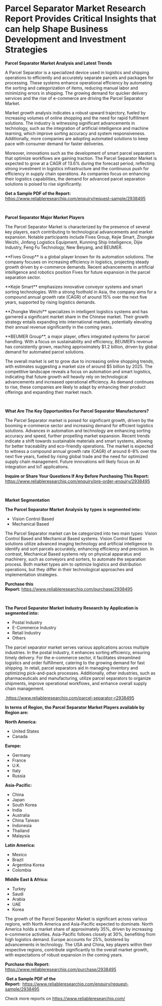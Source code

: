 <p><h1>Parcel Separator Market Research Report Provides Critical Insights that can help Shape Business Development and Investment Strategies</h1></p><p><strong>Parcel Separator Market Analysis and Latest Trends</strong></p>
<p><p>A Parcel Separator is a specialized device used in logistics and shipping operations to efficiently and accurately separate parcels and packages for processing. These systems enhance operational efficiency by automating the sorting and categorization of items, reducing manual labor and minimizing errors in shipping. The growing demand for quicker delivery services and the rise of e-commerce are driving the Parcel Separator Market.</p><p>Market growth analysis indicates a robust upward trajectory, fueled by increasing volumes of online shopping and the need for rapid fulfillment solutions. The industry is witnessing significant advancements in technology, such as the integration of artificial intelligence and machine learning, which improve sorting accuracy and system responsiveness. Additionally, more companies are adopting automated solutions to keep pace with consumer demand for faster deliveries.</p><p>Moreover, innovations such as the development of smart parcel separators that optimize workflows are gaining traction. The Parcel Separator Market is expected to grow at a CAGR of 13.6% during the forecast period, reflecting strong investment in logistics infrastructure and the continuous push for efficiency in supply chain operations. As companies focus on enhancing their logistics capabilities, the demand for advanced parcel separation solutions is poised to rise significantly.</p></p>
<p><strong>Get a Sample PDF of the Report:&nbsp;</strong> <a href="https://www.reliableresearchiq.com/enquiry/request-sample/2938495?utm_campaign=2717&utm_medium=2&utm_source=Github&utm_content=ia&utm_term=15032025&utm_id=parcel-separator">https://www.reliableresearchiq.com/enquiry/request-sample/2938495</a></p>
<p>&nbsp;</p>
<p><strong>Parcel Separator Major Market Players</strong></p>
<p><p>The Parcel Separator Market is characterized by the presence of several key players, each contributing to technological advancements and market expansion. Notable participants include Fives Group, Kejie Smart, Zhongke Weizhi, Jinfeng Logistics Equipment, Kunming Ship Intelligence, Dijie Industry, Feng Fu Technology, New Beiyang, and BEUMER.</p><p>**Fives Group** is a global player known for its automation solutions. The company focuses on increasing efficiency in logistics, projecting steady growth driven by e-commerce demands. Recent advancements in artificial intelligence and robotics position Fives for future expansion in the parcel separation sector.</p><p>**Kejie Smart** emphasizes innovative conveyor systems and smart sorting technologies. With a strong foothold in Asia, the company aims for a compound annual growth rate (CAGR) of around 15% over the next five years, supported by rising logistics demands.</p><p>**Zhongke Weizhi** specializes in intelligent logistics systems and has garnered a significant market share in the Chinese market. Their growth strategy entails expanding into international markets, potentially elevating their annual revenue significantly in the coming years.</p><p>**BEUMER Group**, a major player, offers integrated systems for parcel handling. With a focus on sustainability and efficiency, BEUMER’s revenue has consistently grown, reaching approximately $1.2 billion, driven by global demand for automated parcel solutions.</p><p>The overall market is set to grow due to increasing online shopping trends, with estimates suggesting a market size of around $5 billion by 2025. The competitive landscape reveals a focus on automation and smart logistics, indicating that future growth will heavily rely on technological advancements and increased operational efficiency. As demand continues to rise, these companies are likely to adapt by enhancing their product offerings and expanding their market reach.</p></p>
<p>&nbsp;</p>
<p><strong>What Are The Key Opportunities For Parcel Separator Manufacturers?</strong></p>
<p><p>The Parcel Separator market is poised for significant growth, driven by the booming e-commerce sector and increasing demand for efficient logistics solutions. Advances in automation and technology are enhancing sorting accuracy and speed, further propelling market expansion. Recent trends indicate a shift towards sustainable materials and smart systems, allowing for better traceability and eco-friendly operations. The market is expected to witness a compound annual growth rate (CAGR) of around 6-8% over the next five years, fueled by rising global trade and the need for optimized supply chain management. Future innovations will likely focus on AI integration and IoT applications.</p></p>
<p><strong>Inquire or Share Your Questions If Any Before Purchasing This Report:</strong> <a href="https://www.reliableresearchiq.com/enquiry/pre-order-enquiry/2938495?utm_campaign=2717&utm_medium=2&utm_source=Github&utm_content=ia&utm_term=15032025&utm_id=parcel-separator">https://www.reliableresearchiq.com/enquiry/pre-order-enquiry/2938495</a></p>
<p>&nbsp;</p>
<p><strong>Market Segmentation</strong></p>
<p><strong>The Parcel Separator Market Analysis by types is segmented into:</strong></p>
<p><ul><li>Vision Control Based</li><li>Mechanical Based</li></ul></p>
<p><p>The Parcel Separator market can be categorized into two main types: Vision Control Based and Mechanical Based systems. Vision Control Based solutions utilize advanced imaging technology and artificial intelligence to identify and sort parcels accurately, enhancing efficiency and precision. In contrast, Mechanical Based systems rely on physical apparatus and machinery, such as conveyors and sorters, to automate the separation process. Both market types aim to optimize logistics and distribution operations, but they differ in their technological approaches and implementation strategies.</p></p>
<p><strong>Purchase this Report:&nbsp;</strong><a href="https://www.reliableresearchiq.com/purchase/2938495?utm_campaign=2717&utm_medium=2&utm_source=Github&utm_content=ia&utm_term=15032025&utm_id=parcel-separator">https://www.reliableresearchiq.com/purchase/2938495</a></p>
<p>&nbsp;</p>
<p><strong>The Parcel Separator Market Industry Research by Application is segmented into:</strong></p>
<p><ul><li>Postal Industry</li><li>E-Commerce Industry</li><li>Retail Industry</li><li>Others</li></ul></p>
<p><p>The parcel separator market serves various applications across multiple industries. In the postal industry, it enhances sorting efficiency, ensuring timely delivery. For the e-commerce sector, it facilitates streamlined logistics and order fulfillment, catering to the growing demand for fast shipping. In retail, parcel separators aid in managing inventory and optimizing pick-and-pack processes. Additionally, other industries, such as pharmaceuticals and manufacturing, utilize parcel separators to organize shipments, improve operational workflows, and enhance overall supply chain management.</p></p>
<p><a href="https://www.reliableresearchiq.com/parcel-separator-r2938495?utm_campaign=2717&utm_medium=2&utm_source=Github&utm_content=ia&utm_term=15032025&utm_id=parcel-separator">&nbsp;https://www.reliableresearchiq.com/parcel-separator-r2938495</a></p>
<p><strong>In terms of Region, the Parcel Separator Market Players available by Region are:</strong></p>
<p>
    <p> <strong> North America: </strong>
        <ul>
            <li>United States</li>
            <li>Canada</li>
        </ul>
        </p> 
    <p> <strong> Europe: </strong>
        <ul>
            <li>Germany</li>
            <li>France</li>
            <li>U.K.</li>
            <li>Italy</li>
            <li>Russia</li>
        </ul>
        </p> 
    <p> <strong> Asia-Pacific: </strong>
        <ul>
            <li>China</li>
            <li>Japan</li>
            <li>South Korea</li>
            <li>India</li>
            <li>Australia</li>
            <li>China Taiwan</li>
            <li>Indonesia</li>
            <li>Thailand</li>
            <li>Malaysia</li>
        </ul>
        </p> 
    <p> <strong> Latin America: </strong>
        <ul>
            <li>Mexico</li>
            <li>Brazil</li>
            <li>Argentina Korea</li>
            <li>Colombia</li>
        </ul>
        </p> 
    <p> <strong> Middle East & Africa: </strong>
        <ul>
            <li>Turkey</li>
            <li>Saudi</li>
            <li>Arabia</li>
            <li>UAE</li>
            <li>Korea</li>
        </ul>
    </p>
    </p>
<p><p>The growth of the Parcel Separator Market is significant across various regions, with North America and Asia-Pacific expected to dominate. North America holds a market share of approximately 35%, driven by increasing e-commerce activities. Asia-Pacific follows closely at 30%, benefiting from high logistics demand. Europe accounts for 25%, bolstered by advancements in technology. The USA and China, key players within their respective regions, contribute significantly to the overall market growth, with expectations of robust expansion in the coming years.</p></p>
<p><strong>Purchase this Report: </strong><a href="https://www.reliableresearchiq.com/purchase/2938495?utm_campaign=2717&utm_medium=2&utm_source=Github&utm_content=ia&utm_term=15032025&utm_id=parcel-separator">https://www.reliableresearchiq.com/purchase/2938495</a></p>
<p>&nbsp;<strong>Get a Sample PDF of the Report:&nbsp;&nbsp;</strong><a href="https://www.reliableresearchiq.com/enquiry/request-sample/2938495?utm_campaign=2717&utm_medium=2&utm_source=Github&utm_content=ia&utm_term=15032025&utm_id=parcel-separator">https://www.reliableresearchiq.com/enquiry/request-sample/2938495</a></p>
<p><strong></strong></p>
<p>Check more reports on <a href="https://www.reliableresearchiq.com/?utm_campaign=2717&utm_medium=2&utm_source=Github&utm_content=ia&utm_term=15032025&utm_id=parcel-separator">https://www.reliableresearchiq.com/</a></p>